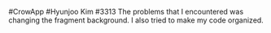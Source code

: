 #CrowApp
#Hyunjoo Kim
#3313
The problems that I encountered was changing the fragment background.
I also tried to make my code organized. 

